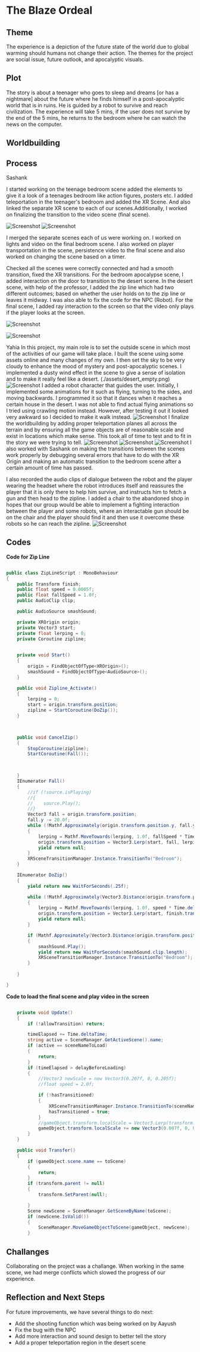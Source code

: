 # The Blaze Ordeal

## Theme
The experience is a depiction of the future state of the world due to global warming should humans not change their action. The themes for the project are social issue, future outlook, and apocalyptic visuals.

## Plot
The story is about a teenager who goes to sleep and dreams [or has a nightmare] about the future where he finds himself in a post-apocalyptic world that is in ruins. He is guided by a robot to survive and reach civilization. The experience will take 5 mins, if the user does not survive by the end of the 5 mins, he returns to the bedroom where he can watch the news on the computer. 

## Worldbuilding 

## Process

Sashank 

I started working on the teenage bedroom scene added the elements to give it a look of a teenages bedroom like action figures, posters etc. I added teleportation in the teenager's bedroom and added the XR Scene. And also linked the separate XR scene to each of our scenes.Additionally,  I worked on finalizing the transition to the video scene (final scene). 

![Screenshot](./assets/Sashank_Screenshot/pic00.png)
![Screenshot](./assets/Sashank_Screenshot/pic2.png)

I merged the separate scenes each of us were working on. I worked on lights and video on the final bedroom scene. I also worked on player transportation in the scene, persistence video to the final scene and also worked on changing the scene based on a timer.

Checked all the scenes were correctly connected and had a smooth transition, fixed the XR transitions. For the bedroom apocalypse scene, I added interaction on the door to transition to the desert scene. In the desert scene, with help of the professor, I added the zip line which had two different outcomes; based on whether the user holds on to the zip line or leaves it midway. I was also able to fix the code for the NPC (Robot). For the final scene, I added ray interaction to the screen so that the video only plays if the player looks at the screen.

![Screenshot](./assets/Sashank_Screenshot/pic0.png)

![Screenshot](./assets/Sashank_Screenshot/pic1.png)

Yahia
In this project, my main role is to set the outside scene in which most of the activities of our game will take place. I built the scene using some assets online and many changes of my own. I then set the sky to be very cloudy to enhance the mood of mystery and post-apocalyptic scenes. I implemented a dusty wind effect in the scene to give a sense of isolation and to make it really feel like a desert.
(./assets/desert_empty.png)
![Screenshot](./assets/dust_particles.png)
I added a robot character that guides the user. Initially, I implemented some animations for it such as flying, turning to the sides, and moving backwards. I programmed it so that it dances when it reaches a certain house in the desert. I was not able to find actual flying animations so I tried using crawling motion instead. However, after testing it out it looked very awkward so I decided to make it walk instead.
![Screenshot](./assets/desert_robot.png)
I finalize the worldbuilding by adding proper teleportation planes all across the terrain and by ensuring all the game objects are of reasonable scale and exist in locations which make sense. This took all of time to test and to fit in the story we were trying to tell.
![Screenshot](./assets/desert_bridge_side.png)
![Screenshot](./assets/desert_shop.png)
![Screenshot](./assets/teleport_above.png)
I also worked with Sashank on making the transitions between the scenes work properly by debugging several errors that have to do with the XR Origin and making an automatic transition to the bedroom scene after a certain amount of time has passed.

I also recorded the audio clips of dialogue between the robot and the player wearing the headset where the robot introduces itself and reassures the player that it is only there to help him survive, and instructs him to fetch a gun and then head to the zipline. I added a chair to the abandoned shop in hopes that our group would be able to implement a fighting interaction between the player and some robots, where an interactable gun should be on the chair and the player should find it and then use it overcome these robots so he can reach the zipline.
![Screenshot](./assets/chair.png)
## Codes

**Code for Zip Line**
```C#

public class ZipLineScript : MonoBehaviour
{
    public Transform finish;
    public float speed = 0.0005f;
    public float fallSpeed = 1.0f;
    public AudioClip clip;

    public AudioSource smashSound;

    private XROrigin origin;
    private Vector3 start;
    private float lerping = 0;
    private Coroutine zipline;
    

    private void Start()
    {
        origin = FindObjectOfType<XROrigin>();
        smashSound = FindObjectOfType<AudioSource>();
    }

    public void Zipline_Activate()
    {
        lerping = 0;
        start = origin.transform.position;
        zipline = StartCoroutine(DoZip());
    }

     

    public void CancelZip()
    {
        StopCoroutine(zipline);
        StartCoroutine(Fall());
        


    }
    IEnumerator Fall()
    {
        //if (!source.isPlaying)
        //{
        //    source.Play();
        //}
        Vector3 fall = origin.transform.position;
        fall.y -= 20.0f;
        while (!Mathf.Approximately(origin.transform.position.y, fall.y))
        {
            lerping = Mathf.MoveTowards(lerping, 1.0f, fallSpeed * Time.deltaTime);
            origin.transform.position = Vector3.Lerp(start, fall, lerping);
            yield return null;
        }
        XRSceneTransitionManager.Instance.TransitionTo("Bedroom");
    }

    IEnumerator DoZip()
    {
        yield return new WaitForSeconds(.25f);

        while (!Mathf.Approximately(Vector3.Distance(origin.transform.position, finish.transform.position), 0))
        {
            lerping = Mathf.MoveTowards(lerping, 1.0f, speed * Time.deltaTime);
            origin.transform.position = Vector3.Lerp(start, finish.transform.position, lerping);
            yield return null;
        }

        if (Mathf.Approximately(Vector3.Distance(origin.transform.position, finish.transform.position), 0))
        {
            smashSound.Play();
            yield return new WaitForSeconds(smashSound.clip.length);
            XRSceneTransitionManager.Instance.TransitionTo("Bedroom");
        }
        
    }

}

```

**Code to load the final scene and play video in the screen**

``` C#

    private void Update()
    {
        if (!allowTransition) return;

        timeElapsed += Time.deltaTime;
        string active = SceneManager.GetActiveScene().name;
        if (active == sceneNameToLoad)
        {
            return;
        }
        if (timeElapsed > delayBeforeLoading)
        {
            //Vector3 newScale = new Vector3(0.207f, 0, 0.205f);
            //float speed = 2.0f;

            if (!hasTransitioned)
            {
                XRSceneTransitionManager.Instance.TransitionTo(sceneNameToLoad);
                hasTransitioned = true;
            }
            //gameObject.transform.localScale = Vector3.Lerp(transform.localScale, newScale, speed * Time.deltaTime);
            gameObject.transform.localScale += new Vector3(0.007f, 0, 0.005f);
        }
    }

    public void Transfer()
    {
        if (gameObject.scene.name == toScene)
        {
            return;
        }
        if (transform.parent != null)
        {
            transform.SetParent(null);

        }
        Scene newScene = SceneManager.GetSceneByName(toScene);
        if (newScene.IsValid())
        {
            SceneManager.MoveGameObjectToScene(gameObject, newScene);
        }
```

## Challanges

Collaborating on the project was a challange. When working in the same scene, we had merge conflicts which slowed the progress of our experience. 

## Reflection and Next Steps

For future improvements, we have several things to do next:

- Add the shooting function which was being worked on by Aayush
- Fix the bug with the NPC
- Add more interaction and sound design to better tell the story
- Add a proper teleportation region in the desert scene
